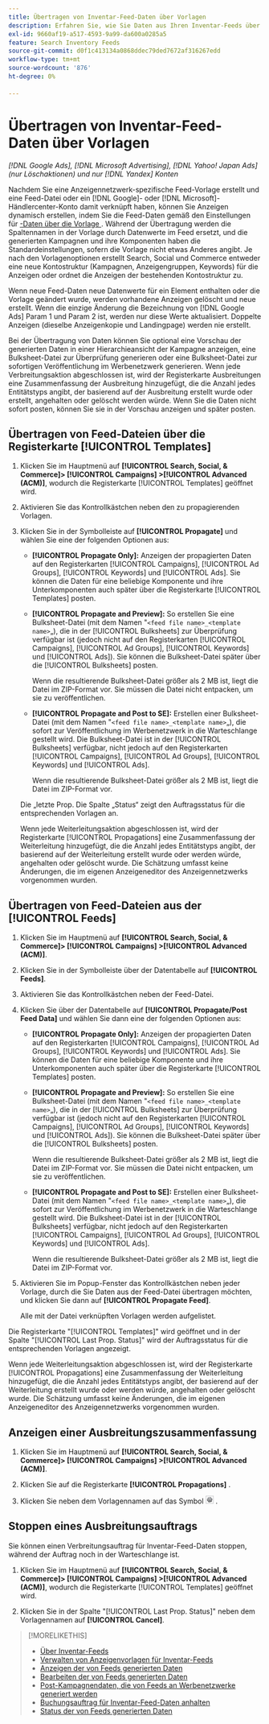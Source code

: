 ```yaml
---
title: Übertragen von Inventar-Feed-Daten über Vorlagen
description: Erfahren Sie, wie Sie Daten aus Ihren Inventar-Feeds über Anzeigenvorlagen übertragen können, um die Kontostruktur zu verwalten und dynamische Anzeigen bereitzustellen.
exl-id: 9660af19-a517-4593-9a99-da600a0285a5
feature: Search Inventory Feeds
source-git-commit: d0f1c413134a0868ddec79ded7672af316267edd
workflow-type: tm+mt
source-wordcount: '876'
ht-degree: 0%

---
```


# Übertragen von Inventar-Feed-Daten über Vorlagen

*[!DNL Google Ads], [!DNL Microsoft Advertising], [!DNL Yahoo! Japan Ads] (nur Löschaktionen) und nur [!DNL Yandex] Konten*

Nachdem Sie eine Anzeigennetzwerk-spezifische Feed-Vorlage erstellt und eine Feed-Datei oder ein [!DNL Google]- oder [!DNL Microsoft]-Händlercenter-Konto damit verknüpft haben, können Sie Anzeigen dynamisch erstellen, indem Sie die Feed-Daten gemäß den Einstellungen für [-Daten über die Vorlage &#x200B;](feed-settings-manage.md). Während der Übertragung werden die Spaltennamen in der Vorlage durch Datenwerte im Feed ersetzt, und die generierten Kampagnen und ihre Komponenten haben die Standardeinstellungen, sofern die Vorlage nicht etwas Anderes angibt. Je nach den Vorlagenoptionen erstellt Search, Social und Commerce entweder eine neue Kontostruktur (Kampagnen, Anzeigengruppen, Keywords) für die Anzeigen oder ordnet die Anzeigen der bestehenden Kontostruktur zu.

Wenn neue Feed-Daten neue Datenwerte für ein Element enthalten oder die Vorlage geändert wurde, werden vorhandene Anzeigen gelöscht und neue erstellt. Wenn die einzige Änderung die Bezeichnung von [!DNL Google Ads] Param 1 und Param 2 ist, werden nur diese Werte aktualisiert. Doppelte Anzeigen (dieselbe Anzeigenkopie und Landingpage) werden nie erstellt.

Bei der Übertragung von Daten können Sie optional eine Vorschau der generierten Daten in einer Hierarchieansicht der Kampagne anzeigen, eine Bulksheet-Datei zur Überprüfung generieren oder eine Bulksheet-Datei zur sofortigen Veröffentlichung im Werbenetzwerk generieren. Wenn jede Verbreitungsaktion abgeschlossen ist, wird der Registerkarte Ausbreitungen eine Zusammenfassung der Ausbreitung hinzugefügt, die die Anzahl jedes Entitätstyps angibt, der basierend auf der Ausbreitung erstellt wurde oder erstellt, angehalten oder gelöscht werden würde. Wenn Sie die Daten nicht sofort posten, können Sie sie in der Vorschau anzeigen und später posten.

## Übertragen von Feed-Dateien über die Registerkarte [!UICONTROL Templates]

1. Klicken Sie im Hauptmenü auf **[!UICONTROL Search, Social, & Commerce]> [!UICONTROL Campaigns] >[!UICONTROL Advanced (ACM)]**, wodurch die Registerkarte [!UICONTROL Templates] geöffnet wird.

1. Aktivieren Sie das Kontrollkästchen neben den zu propagierenden Vorlagen.

1. Klicken Sie in der Symbolleiste auf **[!UICONTROL Propagate]** und wählen Sie eine der folgenden Optionen aus:

   * **[!UICONTROL Propagate Only]:** Anzeigen der propagierten Daten auf den Registerkarten [!UICONTROL Campaigns], [!UICONTROL Ad Groups], [!UICONTROL Keywords] und [!UICONTROL Ads]. Sie können die Daten für eine beliebige Komponente und ihre Unterkomponenten auch später über die Registerkarte [!UICONTROL Templates] posten.

   * **[!UICONTROL Propagate and Preview]:** So erstellen Sie eine Bulksheet-Datei (mit dem Namen &quot;`<feed file name>_<template name>`„), die in der [!UICONTROL Bulksheets] zur Überprüfung verfügbar ist (jedoch nicht auf den Registerkarten [!UICONTROL Campaigns], [!UICONTROL Ad Groups], [!UICONTROL Keywords] und [!UICONTROL Ads]). Sie können die Bulksheet-Datei später über die [!UICONTROL Bulksheets] posten.

     Wenn die resultierende Bulksheet-Datei größer als 2 MB ist, liegt die Datei im ZIP-Format vor. Sie müssen die Datei nicht entpacken, um sie zu veröffentlichen.

   * **[!UICONTROL Propagate and Post to SE]:** Erstellen einer Bulksheet-Datei (mit dem Namen &quot;`<feed file name>_<template name>`„), die sofort zur Veröffentlichung im Werbenetzwerk in die Warteschlange gestellt wird. Die Bulksheet-Datei ist in der [!UICONTROL Bulksheets] verfügbar, nicht jedoch auf den Registerkarten [!UICONTROL Campaigns], [!UICONTROL Ad Groups], [!UICONTROL Keywords] und [!UICONTROL Ads].

     Wenn die resultierende Bulksheet-Datei größer als 2 MB ist, liegt die Datei im ZIP-Format vor.

   Die „letzte Prop. Die Spalte „Status“ zeigt den Auftragsstatus für die entsprechenden Vorlagen an.

   Wenn jede Weiterleitungsaktion abgeschlossen ist, wird der Registerkarte [!UICONTROL Propagations] eine Zusammenfassung der Weiterleitung hinzugefügt, die die Anzahl jedes Entitätstyps angibt, der basierend auf der Weiterleitung erstellt wurde oder werden würde, angehalten oder gelöscht wurde. Die Schätzung umfasst keine Änderungen, die im eigenen Anzeigeneditor des Anzeigennetzwerks vorgenommen wurden.

## Übertragen von Feed-Dateien aus der [!UICONTROL Feeds]

1. Klicken Sie im Hauptmenü auf **[!UICONTROL Search, Social, & Commerce]> [!UICONTROL Campaigns] >[!UICONTROL Advanced (ACM)]**.

1. Klicken Sie in der Symbolleiste über der Datentabelle auf **[!UICONTROL Feeds]**.

1. Aktivieren Sie das Kontrollkästchen neben der Feed-Datei.

1. Klicken Sie über der Datentabelle auf **[!UICONTROL Propagate/Post Feed Data]** und wählen Sie dann eine der folgenden Optionen aus:

   * **[!UICONTROL Propagate Only]:** Anzeigen der propagierten Daten auf den Registerkarten [!UICONTROL Campaigns], [!UICONTROL Ad Groups], [!UICONTROL Keywords] und [!UICONTROL Ads]. Sie können die Daten für eine beliebige Komponente und ihre Unterkomponenten auch später über die Registerkarte [!UICONTROL Templates] posten.

   * **[!UICONTROL Propagate and Preview]:** So erstellen Sie eine Bulksheet-Datei (mit dem Namen &quot;`<feed file name>_<template name>`„), die in der [!UICONTROL Bulksheets] zur Überprüfung verfügbar ist (jedoch nicht auf den Registerkarten [!UICONTROL Campaigns], [!UICONTROL Ad Groups], [!UICONTROL Keywords] und [!UICONTROL Ads]). Sie können die Bulksheet-Datei später über die [!UICONTROL Bulksheets] posten.

     Wenn die resultierende Bulksheet-Datei größer als 2 MB ist, liegt die Datei im ZIP-Format vor. Sie müssen die Datei nicht entpacken, um sie zu veröffentlichen.

   * **[!UICONTROL Propagate and Post to SE]:** Erstellen einer Bulksheet-Datei (mit dem Namen &quot;`<feed file name>_<template name>`„), die sofort zur Veröffentlichung im Werbenetzwerk in die Warteschlange gestellt wird. Die Bulksheet-Datei ist in der [!UICONTROL Bulksheets] verfügbar, nicht jedoch auf den Registerkarten [!UICONTROL Campaigns], [!UICONTROL Ad Groups], [!UICONTROL Keywords] und [!UICONTROL Ads].

     Wenn die resultierende Bulksheet-Datei größer als 2 MB ist, liegt die Datei im ZIP-Format vor.

1. Aktivieren Sie im Popup-Fenster das Kontrollkästchen neben jeder Vorlage, durch die Sie Daten aus der Feed-Datei übertragen möchten, und klicken Sie dann auf **[!UICONTROL Propagate Feed]**.

   Alle mit der Datei verknüpften Vorlagen werden aufgelistet.

Die Registerkarte &quot;[!UICONTROL Templates]&quot; wird geöffnet und in der Spalte &quot;[!UICONTROL Last Prop. Status]&quot; wird der Auftragsstatus für die entsprechenden Vorlagen angezeigt.

Wenn jede Weiterleitungsaktion abgeschlossen ist, wird der Registerkarte [!UICONTROL Propagations] eine Zusammenfassung der Weiterleitung hinzugefügt, die die Anzahl jedes Entitätstyps angibt, der basierend auf der Weiterleitung erstellt wurde oder werden würde, angehalten oder gelöscht wurde. Die Schätzung umfasst keine Änderungen, die im eigenen Anzeigeneditor des Anzeigennetzwerks vorgenommen wurden.

## Anzeigen einer Ausbreitungszusammenfassung

1. Klicken Sie im Hauptmenü auf **[!UICONTROL Search, Social, & Commerce]> [!UICONTROL Campaigns] >[!UICONTROL Advanced (ACM)]**.

1. Klicken Sie auf die Registerkarte **[!UICONTROL Propagations]** .

1. Klicken Sie neben dem Vorlagennamen auf das Symbol ![Einstellungen anzeigen/bearbeiten](/help/search-social-commerce/assets/settings.png "Einstellungssymbol anzeigen/bearbeiten") .

## Stoppen eines Ausbreitungsauftrags

Sie können einen Verbreitungsauftrag für Inventar-Feed-Daten stoppen, während der Auftrag noch in der Warteschlange ist.

1. Klicken Sie im Hauptmenü auf **[!UICONTROL Search, Social, & Commerce]> [!UICONTROL Campaigns] >[!UICONTROL Advanced (ACM)]**, wodurch die Registerkarte [!UICONTROL Templates] geöffnet wird.

1. Klicken Sie in der Spalte &quot;[!UICONTROL Last Prop. Status]&quot; neben dem Vorlagennamen auf **[!UICONTROL Cancel]**.

>[!MORELIKETHIS]
>
>* [Über Inventar-Feeds](inventory-feeds-about.md)
>* [Verwalten von Anzeigenvorlagen für Inventar-Feeds](/help/search-social-commerce/campaign-management/inventory-feeds/ad-templates/ad-template-manage.md)
>* [Anzeigen der von Feeds generierten Daten](propagated-data-view.md)
>* [Bearbeiten der von Feeds generierten Daten](propagated-data-edit.md)
>* [Post-Kampagnendaten, die von Feeds an Werbenetzwerke generiert werden](propagated-data-post.md)
>* [Buchungsauftrag für Inventar-Feed-Daten anhalten](stop-job.md)
>* [Status der von Feeds generierten Daten](propagated-data-status.md)
